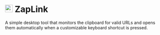 # <img src="https://github.com/user-attachments/assets/bb7d38ec-bb3c-482e-a0c3-33be6d892d84" height="25"> ZapLink 

A simple desktop tool that monitors the clipboard for valid URLs and opens them automatically when a customizable keyboard shortcut is pressed.
